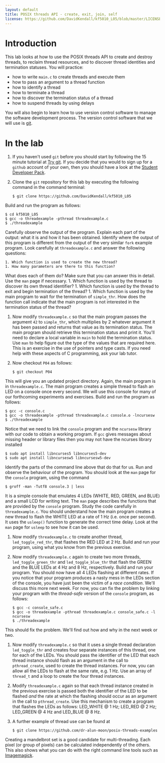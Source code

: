 ```yaml
---
layout: default
title: POSIX threads API - create, exit, join, self
license: https://github.com/DavidKendall/kf5010_L05/blob/master/LICENSE
---
```


# Introduction

This lab looks at how to use the POSIX threads API to create and
destroy threads, to reclaim thread resources, and to discover thread
identities and termination statuses. You will
practice:
* how to write `main.c` to create threads and execute them
* how to pass an argument to a thread function
* how to identify a thread
* how to terminate a thread
* how to discover the termination status of a thread
* how to suspend threads by using delays

You will also begin to learn how to use version control software to manage
the software development process. The version control software that we
will use is [git](https://git-scm.com/).

# In the lab

1. If you haven't used `git` before you should start by following the
15 minute tutorial at [Try git](https://try.github.io). If you decide
that you would to sign up for a `github` account of your own, then
you should have a look at the [Student Developer Pack](https://education.github.com/pack).


1. Clone the `git` repository for this lab by executing the following
command in the command terminal:

   ``` shell_session
   $ git clone https://github.com/DavidKendall/kf5010_L05
   ```
Build and run the program as follows:

   ``` shell_session
   $ cd kf5010_L05
   $ gcc -o threadexample -pthread threadexample.c
   $ ./threadexample
   ```
Carefully observe the output of the program. Explain each part of the output:
what it is and how it has been obtained. Identify where the output of this
program is different from the output of the very similar `fork` example
program. Look carefully at `threadexample.c` and answer the following questions:

    1. Which function is used to create the new thread?
    1. How many parameters are there to this function?
What does each of them do? Make sure that you can answer this in
detail. Use the `man` page if necessary.
    1. Which function is used by the thread to discover its own thread
identifier?
    1. Which function is used by the thread to exit and begin termination of
the thread?
    1. Which function is used by the main program to wait for the termination
of `simple_thr`. How does the function call indicate that the main program
is not interested in the termination status of the thread?

1. Now modify `threadexample.c` so that the main program passes the
argument `42` to `simple_thr`, which multiplies by 2 whatever argument
it has been passed and returns that value as its termination status. The main program
should retrieve this termination status and print it. You'll need to declare
a local variable
in `main` to hold the termination status. Use `man` to help figure out the
type of the values that are required here.
This is an exercise in the use of pointers and type casts. If you need help
with these aspects of C programming, ask your lab tutor.

1. Now checkout `P04` as follows:

   ``` shell_session
   $ git checkout P04
   ```
This will give you an updated project directory. Again, the main program is
in `threadexample.c`. The main program creates a simple thread to flash an
LED on a console once every second. We will use this console for many of
our forthcoming experiments and exercises. Build and run the program as
follows:

   ``` shell_session
   $ gcc -c console.c
   $ gcc -o threadexample -pthread threadexample.c console.o -lncursesw
   $ ./threadexample
   ```
Notice that we need to link the `console` program and the `ncursesw` library
with our code to obtain a working program.
If `gcc` gives messages about missing header or library files
then you may not have the ncurses library installed

   ``` shell_session
   $ sudo apt install libncurses5 libncurses5-dev
   $ sudo apt install libncursesw5 libncursesw5-dev
   ```
Identify the parts of the
command line above that do that for us. Run and observe the behaviour of the
program. You should look at the `man` page for the `console` program,
using the command

   ``` shell_session
   $ groff -man -Tutf8 console.3 | less
   ```
It is a simple console that emulates 4 LEDs (WHITE, RED, GREEN, and BLUE)
and a small LCD for writing text. The `man` page describes the functions
that are provided by the `console` program. Study the code carefully in
`threadexample.c`. You should understand how the main program creates a
new thread to flash the WHITE LED at a rate of 1 Hz (i.e. once per second).
It uses the `usleep()` function to generate the correct time delay. Look
at the `man` page for `usleep` to see how it can be used.

1. Now modify `threadexample.c` to create another thread, `led_toggle_red_thr`,
that flashes the RED LED at 2 Hz. Build and run your program, using what you
know from the previous exercise.

1. Now modify `threadexample.c` again to create two more threads, `led_toggle_green_thr`
and `led_toggle_blue_thr` that flash the GREEN and the BLUE LEDs at 4 Hz and 8 Hz,
respectively. Build and run your program. You should now have all 4 LEDs flashing
at different rates. If you notice that your program produces a nasty mess in the
LEDs section of the console, you have just been the victim of a *race condition*.
We'll discuss this more next week. For now, you can fix the problem by linking
your program with the *thread-safe* version of the `console` program, as
follows:

   ``` shell_session
   $ gcc -c console_safe.c
   $ gcc -o threadexample -pthread threadexample.c console_safe.c -l ncursesw
   $ ./threadexample
   ```
This should fix the problem. We'll find out how and why in the next week or
two.

1. Now modify `threadexample.c` so that it uses a single thread declaration
`led_toggle_thr` and creates four separate instances of this thread, one
for each of the LEDs. You should pass the identifier of the LED that each
thread instance should flash as an argument in the call to
`pthread_create`, used to create the thread instances. For now, you can allow
all the LEDs to flash at the same rate, e.g. 1 Hz. Use an array of `thread_t`
and a loop to create the four thread instances.

1. Modify `threadexample.c` again so that each thread instance created in the
previous exercise is passed both the identifier of the LED to be flashed
*and* the rate at which the flashing should occur as an argument in the
call to `pthread_create`. Use this mechanism to create a program that flashes
the LEDs as follows: LED_WHITE @ 1 Hz; LED_RED @ 2 Hz; LED_GREEN @ 4 Hz and
LED_BLUE @ 8 Hz.

1. A further example of thread use can be found at

   ``` shell_session
   $ git clone https://github.com/dr-alun-moon/posix-threads-examples
   ```
Creating a mandelbrot set is a good candidate for multi-threading. Each pixel
(or group of pixels) can be calculated independently of the others. This also
shows what you can do with the right command line tools such as
[Imagemagick](https://www.imagemagick.org/).
